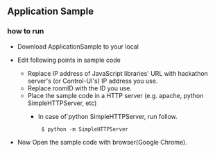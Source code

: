 ## Application Sample

### how to run

*  Download ApplicationSample to your local
*  Edit following points in sample code
    * Replace IP address of JavaScript libraries' URL with hackathon server's (or Control-UI's) IP address you use.
    * Replace roomID with the ID you use.
    * Place the sample code in a HTTP server (e.g. apache, python SimpleHTTPServer, etc)
        * In case of`python SimpleHTTPServer, run follow.

            ` $ python -m SimpleHTTPServer`

* Now Open the sample code with browser(Google Chrome).

